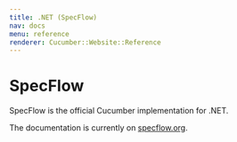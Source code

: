 ```yaml
---
title: .NET (SpecFlow)
nav: docs
menu: reference
renderer: Cucumber::Website::Reference
---
```


# SpecFlow

SpecFlow is the official Cucumber implementation for .NET.

The documentation is currently on [specflow.org](http://specflow.org).
